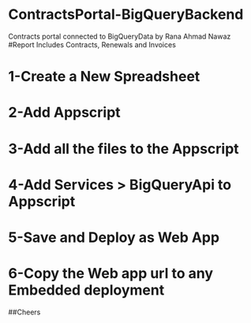 # ContractsPortal-BigQueryBackend
Contracts portal connected to BigQueryData by Rana Ahmad Nawaz
#Report Includes Contracts, Renewals and Invoices

# 1-Create a New Spreadsheet
# 2-Add Appscript
# 3-Add all the files to the Appscript
# 4-Add Services > BigQueryApi to Appscript
# 5-Save and Deploy as Web App
# 6-Copy the Web app url to any Embedded deployment 

##Cheers
